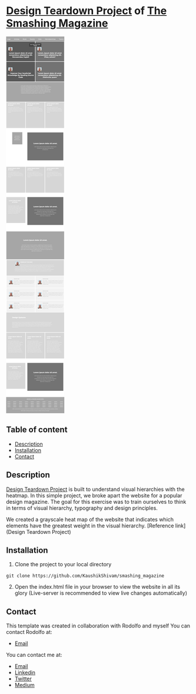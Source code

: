 # [Design Teardown Project](https://raw.githack.com/KaushikShivam/the_next_web_clone/development/index.html) of [The Smashing Magazine](https://www.smashingmagazine.com/)

![Design Teardown Project](screenshot.png)

## Table of content
- [Description](#description)
- [Installation](#installation)
- [Contact](#contact)

## Description
[Design Teardown Project](https://raw.githack.com/KaushikShivam/smashing_magazine/feature-hierarchy/index.html) is built to understand visual hierarchies with the heatmap.
In this simple project, we broke apart the website for a popular design magazine.
The goal for this exercise was to train ourselves to think in terms of visual hierarchy, typography and design principles.

We created a grayscale heat map of the website that indicates which elements have the greatest weight in the visual hierarchy. 
[Reference link](Design Teardown Project)


## Installation

1. Clone the project to your local directory
```
git clone https://github.com/KaushikShivam/smashing_magazine
```
2. Open the index.html file in your browser to view the website in all its glory (Live-server is recommended to view live changes automatically)

## Contact
This template was created in collaboration with Rodolfo and myself
You can contact Rodolfo at:
- [Email](acosta.rodolfo.rca@gmail.com)

You can contact me at:
- [Email](shivamkaushikofficial@gmail.com)
- [Linkedin](https://www.linkedin.com/in/shivam-kaushik-bb8162102/)
- [Twitter](https://twitter.com/kShivamDev)
- [Medium](https://medium.com/@shivamkaushikofficial)



